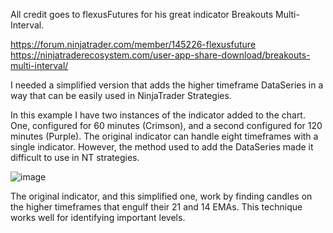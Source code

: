 All credit goes to flexusFutures for his great indicator Breakouts Multi-Interval. 

https://forum.ninjatrader.com/member/145226-flexusfuture
https://ninjatraderecosystem.com/user-app-share-download/breakouts-multi-interval/

I needed a simplified version that adds the higher timeframe DataSeries in a way that can be easily used in NinjaTrader Strategies. 

In this example I have two instances of the indicator added to the chart. One, configured for 60 minutes (Crimson), and a second configured for 120 minutes (Purple). The original indicator can handle eight timeframes with a single indicator. However, the method used to add the DataSeries made it difficult to use in NT strategies.

![image](https://github.com/user-attachments/assets/8c336d1d-8813-491d-aa64-6e8e173af809)

The original indicator, and this simplified one, work by finding candles on the higher timeframes that engulf their 21 and 14 EMAs. This technique works well for identifying important levels.


